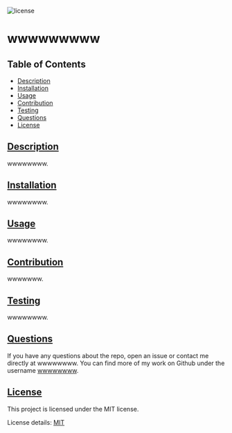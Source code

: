 ![license](https://img.shields.io/badge/LICENSE-MIT-blue)
# wwwwwwwww

## Table of Contents

* [Description](#description)
* [Installation](#installation)
* [Usage](#usage)
* [Contribution](#contribution)
* [Testing](#testing)
* [Questions](#questions)
* [License](#license)

## [Description](#table-of-contents)

wwwwwwww.

## [Installation](#table-of-contents)

wwwwwwww.

## [Usage](#table-of-contents)

wwwwwwww.

## [Contribution](#table-of-contents)

wwwwwww.

## [Testing](#table-of-contents)

wwwwwwww.

## [Questions](#table-of-contents)

If you have any questions about the repo, open an issue or contact me directly at wwwwwwww. You can find more of my work on Github under the username [wwwwwwww](https://github.com/wwwwwwww).

## [License](#table-of-contents)
    
This project is licensed under the MIT license.

License details: [MIT](https://choosealicense.com/licenses/mit/)
